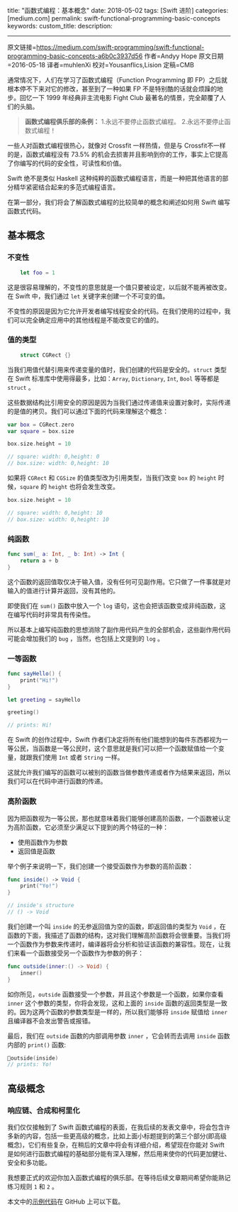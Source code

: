 title: "函数式编程：基本概念"
date: 2018-05-02
tags: [Swift 进阶]
categories: [medium.com]
permalink: swift-functional-programming-basic-concepts 
keywords: 
custom_title: 
description: 

---
原文链接=https://medium.com/swift-programming/swift-functional-programming-basic-concepts-a6b0c3937d56
作者=Andyy Hope
原文日期=2016-05-18
译者=muhlenXi
校对=Yousanflics,Lision
定稿=CMB

<!--此处开始正文-->

通常情况下，人们在学习了函数式编程（Function Programming 即 FP）之后就根本停不下来对它的修改，甚至到了一种如果 FP 不是特别酷的话就会烦躁的地步。回忆一下 1999 年经典非主流电影 Fight Club 最著名的情景，完全颠覆了人们的头脑。

> **函数式编程俱乐部的条例：**
> 1.永远不要停止函数式编程。
> 2.永远不要停止函数式编程！

<!--more-->

一些人对函数式编程很热心，就像对 Crossfit 一样热情，但是与 Crossfit不一样的是，函数式编程没有 73.5% 的机会去损害并且影响到你的工作，事实上它提高了你编写的代码的安全性，可读性和价值。

Swift 绝不是类似 Haskell 这种纯粹的函数式编程语言，而是一种把其他语言的部分精华紧密结合起来的多范式编程语言。

在第一部分，我们将会了解函数式编程的比较简单的概念和阐述如何用 Swift 编写函数式代码。

## 基本概念

### 不变性

``` swift
	let foo = 1
```

这是很容易理解的，不变性的意思就是一个值只要被设定，以后就不能再被改变。在 Swift 中，我们通过 `let` 关键字来创建一个不可变的值。

不变性的原因是因为它允许开发者编写线程安全的代码。在我们使用的过程中，我们可以完全确定应用中的其他线程是不能改变它的值的。

### 值的类型

``` swift
	struct CGRect {}
```

当我们用值代替引用来传递变量的值时，我们创建的代码是安全的。`struct` 类型在 Swift 标准库中使用得最多，比如：`Array`, `Dictionary`, `Int`, `Bool` 等等都是 `struct` 。

这些数据结构比引用安全的原因是因为当我们通过传递值来设置对象时，实际传递的是值的拷贝。我们可以通过下面的代码来理解这个概念：

``` swift
var box = CGRect.zero
var square = box.size

box.size.height = 10

// square: width: 0,height: 0
// box.size: width: 0,height: 10
```

如果将 `CGRect` 和 `CGSize` 的值类型改为引用类型，当我们改变 `box` 的 `height` 时候，`square` 的 `height` 也将会发生改变。

``` swift
box.size.height = 10

// square: width: 0,height: 10
// box.size: width: 0,height: 10

```

### 纯函数

``` swift
func sum(_ a: Int, _ b: Int) -> Int {
	return a + b
}
```

这个函数的返回值取仅决于输入值，没有任何可见副作用。它只做了一件事就是对输入的值进行计算并返回，没有其他的。

即使我们在 `sum()` 函数中放入一个 `log` 语句，这也会把该函数变成非纯函数，这在编写代码时非常具有传染性。

所以基本上编写纯函数的思想消除了副作用代码产生的全部机会，这些副作用代码可能会增加我们的 `bug` ，当然，也包括上文提到的 `log` 。

### 一等函数

``` swift
func sayHello() {
	print("Hi!")
}

let greeting = sayHello

greeting()

// prints: Hi!
```

在 Swift 的创作过程中，Swift 作者们决定将所有他们能想到的每件东西都视为一等公民，当函数是一等公民时，这个意思就是我们可以把一个函数赋值给一个变量，就跟我们使用 `Int` 或者 `String` 一样。

这就允许我们编写的函数可以被别的函数当做参数传递或者作为结果来返回，所以我们可以在代码中进行函数的传递。

### 高阶函数

因为把函数视为一等公民，那也就意味着我们能够创建高阶函数，一个函数被认定为高阶函数，它必须至少满足以下提到的两个特征的一种：

* 使用函数作为参数
* 返回值是函数

举个例子来说明一下，我们创建一个接受函数作为参数的高阶函数：

```swift
func inside() -> Void {
	print("Yo!")
}

// inside's structure
// () -> Void
```
我们创建一个叫 `inside` 的无参返回值为空的函数，即返回值的类型为 `Void` ，在函数的下面，我描述了函数的结构，这对我们理解高阶函数将会很重要。当我们将一个函数作为参数来传递时，编译器将会分析和验证该函数的兼容性。现在，让我们来看一个函数接受另一个函数作为参数的例子：

```swift
func outside(inner:() -> Void) {
	inner()
}
```

如你所见，`outside` 函数接受一个参数，并且这个参数是一个函数，如果你查看 `inner` 这个参数的类型，你将会发现，这和上面的 `inside` 函数的返回类型是一致的。因为这两个函数的参数类型是一样的，所以我们能够将 `inside` 赋值给 `inner` 且编译器不会发出警告或报错。

最后，我们在 `outside` 函数的内部调用参数 `inner` ，它会转而去调用 `inside` 函数内部的 `print()` 函数:

```swift
outside(inside)
// prints: Yo!
```

## 高级概念

### 响应链、合成和柯里化

我们仅仅接触到了 Swift 函数式编程的表面，在我后续的发表文章中，将会包含许多新的内容，包括一些更高级的概念，比如上面小标题提到的第三个部分(即高级概念)，它们有些复杂，在稍后的文章中将会有详细介绍，希望现在你能对 Swift 是如何进行函数式编程的基础部分能有深入理解，然后用来使你的代码更加健壮、安全和多功能。

我想要正式的欢迎你加入函数式编程的俱乐部。在等待后续文章期间希望你能熟记练习规则 `1` 和 `2` 。

本文中的[示例代码](https://github.com/andyyhope/Blog_FunctionalProgramming_BasicConcepts)在 GitHub 上可以下载。
